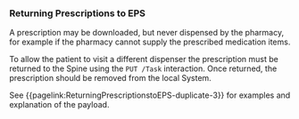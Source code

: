 ### Returning Prescriptions to EPS

A prescription may be downloaded, but never dispensed by the pharmacy, for example if the pharmacy cannot supply the prescribed medication items. 

To allow the patient to visit a different dispenser the prescription must be returned to the Spine using the `PUT /Task` interaction. Once returned, the prescription should be removed from the local System.

See {{pagelink:ReturningPrescriptionstoEPS-duplicate-3}} for examples and explanation of the payload.

